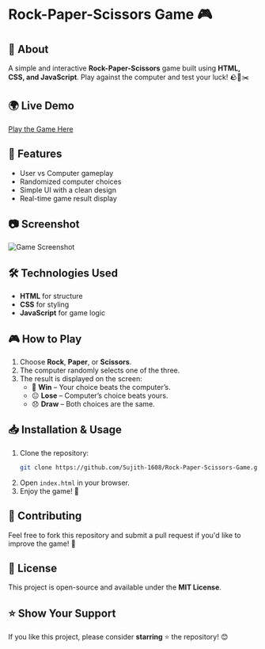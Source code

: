 # Rock-Paper-Scissors Game 🎮

## 🔹 About
A simple and interactive **Rock-Paper-Scissors** game built using **HTML, CSS, and JavaScript**. Play against the computer and test your luck! 🪨📜✂️

## 🌍 Live Demo
[Play the Game Here](https://sujith-1608.github.io/Rock-Paper-Scissors-Game/)

## 🚀 Features
- User vs Computer gameplay
- Randomized computer choices
- Simple UI with a clean design
- Real-time game result display

## 📷 Screenshot
![Game Screenshot](images/Screenshot1)

## 🛠️ Technologies Used
- **HTML** for structure
- **CSS** for styling
- **JavaScript** for game logic

## 🎮 How to Play
1. Choose **Rock**, **Paper**, or **Scissors**.
2. The computer randomly selects one of the three.
3. The result is displayed on the screen:
   - 🎉 **Win** – Your choice beats the computer’s.
   - 😐 **Lose** – Computer’s choice beats yours.
   - 😞 **Draw** – Both choices are the same.

## 📥 Installation & Usage
1. Clone the repository:
   ```sh
   git clone https://github.com/Sujith-1608/Rock-Paper-Scissors-Game.git
   ```
2. Open `index.html` in your browser.
3. Enjoy the game! 🎉

## 🤝 Contributing
Feel free to fork this repository and submit a pull request if you'd like to improve the game! 🚀

## 📜 License
This project is open-source and available under the **MIT License**.

## ⭐ Show Your Support
If you like this project, please consider **starring** ⭐ the repository! 😊

